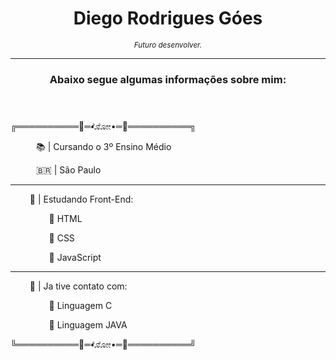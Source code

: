 <header>
        <h1> Diego Rodrigues Góes </h1>
        <i><small>Futuro desenvolver.</small></i>
        <hr>
        <h3>Abaixo segue algumas informações sobre mim:</h3>
    </header>
    <section>
        <p>╔══════════💠═•ೋೋ•═💠══════════╗</p>
        <p> ⠀⠀⠀⠀📚 | Cursando o 3º Ensino Médio</p>
        <p>⠀⠀⠀⠀🇧🇷 | São Paulo</p>
        <hr>
        <p> ⠀⠀⠀📲 | Estudando Front-End:</p>
        <p>⠀⠀⠀⠀⠀⠀🔅 HTML </p>
        <p>⠀⠀⠀⠀⠀⠀🔅 CSS </p>
        <p>⠀⠀⠀⠀⠀⠀🔅 JavaScript </p>
        <hr>
        <p> ⠀⠀⠀🧰 | Ja tive contato com:</p>
        <p>⠀⠀⠀⠀⠀⠀🔅 Linguagem C </p>
        <p>⠀⠀⠀⠀⠀⠀🔅 Linguagem JAVA </p>
        <p>╚══════════💠═•ೋೋ•═💠══════════╝</p>
    </section>
